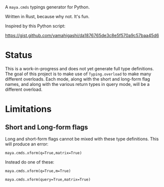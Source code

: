 A `maya.cmds` typings generator for Python.

Written in Rust, because why not. It's fun.

Inspired by this Python script:

https://gist.github.com/yamahigashi/da1876765de3c8e5f570a9c57baa45d6

# Status

This is a work-in-progress and does not yet generate full type definitions.
The goal of this project is to make use of `Typing.overload` to make many different
overloads. Each mode, along with the short and long-form flag names, and along with the various
return types in query mode, will be a different overload.

# Limitations

## Short and Long-form flags

Long and short-form flags cannot be mixed with these type definitions. This will produce an error:

`maya.cmds.xform(q=True,matrix=True)`

Instead do one of these:

`maya.cmds.xform(q=True,m=True)`

`maya.cmds.xform(query=True,matrix=True)`
